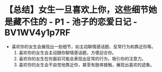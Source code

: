 # 【总结】女生一旦喜欢上你，这些细节她是藏不住的 - P1 - 池子的恋爱日记 - BV1WV4y1p7RF

-   喜欢你的女生会展现出一些细节，如主动聊情感话题、反常行为和靠近你等。
    1.  喜欢你的女生会主动跟你聊情感话题，方便迎合你。
    2.  喜欢你的女生在你面前可能会表现出反常的行为，吸引你的注意力。
    3.  喜欢你的女生会不自觉地靠近你，甚至有肢体接触，展现出喜欢的迹象。